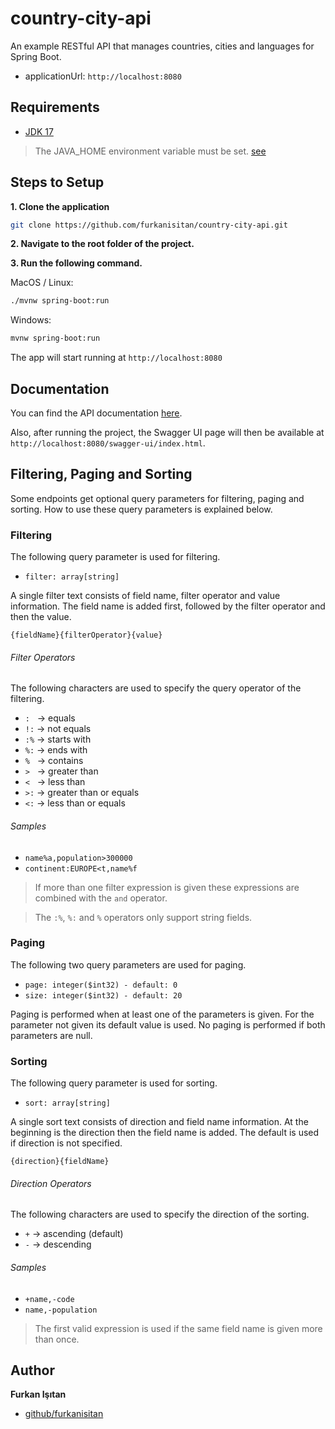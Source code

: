 # country-city-api
An example RESTful API that manages countries, cities and languages for Spring Boot.

- applicationUrl: `http://localhost:8080`

## Requirements

* [JDK 17](https://www.oracle.com/java/technologies/javase/jdk17-archive-downloads.html)

> The JAVA_HOME environment variable must be set. [see](https://docs.oracle.com/cd/E19182-01/820-7851/inst_cli_jdk_javahome_t/)

## Steps to Setup

**1. Clone the application**

```bash
git clone https://github.com/furkanisitan/country-city-api.git
```

**2. Navigate to the root folder of the project.**

**3. Run the following command.**

MacOS / Linux:
```bash
./mvnw spring-boot:run
```

Windows:
```bash
mvnw spring-boot:run
```
The app will start running at `http://localhost:8080`

## Documentation

You can find the API documentation [here](https://editor.swagger.io/?url=https://raw.githubusercontent.com/furkanisitan/country-city-api/main/docs/api-docs.yaml).

Also, after running the project, the Swagger UI page will then be available at `http://localhost:8080/swagger-ui/index.html`.

## Filtering, Paging and Sorting

Some endpoints get optional query parameters for filtering, paging and sorting. 
How to use these query parameters is explained below.

### Filtering

The following query parameter is used for filtering.

- `filter: array[string]`

A single filter text consists of field name, filter operator and value information. The field name is added first, followed by the filter operator and then the value.

`{fieldName}{filterOperator}{value}`

###### Filter Operators

The following characters are used to specify the query operator of the filtering.

- `:` &nbsp; -> equals
- `!:` -> not equals
- `:%` -> starts with
- `%:` -> ends with
- `%` &nbsp; -> contains
- `>` &nbsp; -> greater than
- `<` &nbsp; -> less than
- `>:` -> greater than or equals
- `<:` -> less than or equals

###### Samples

- `name%a,population>300000`
- `continent:EUROPE<t,name%f`

> If more than one filter expression is given these expressions are combined with the `and` operator.

> The `:%`, `%:` and `%` operators only support string fields.

### Paging

The following two query parameters are used for paging.

- `page: integer($int32) - default: 0`
- `size: integer($int32) - default: 20`

Paging is performed when at least one of the parameters is given. For the parameter not given its default value is used. No paging is performed if both parameters are null.

### Sorting

The following query parameter is used for sorting.

- `sort: array[string]`

A single sort text consists of direction and field name information. At the beginning is the direction then the field name is added. The default is used if direction is not specified.

`{direction}{fieldName}`

###### Direction Operators

The following characters are used to specify the direction of the sorting.

- `+` -> ascending (default)
- `-` -> descending

###### Samples

- `+name,-code`
- `name,-population`

>  The first valid expression is used if the same field name is given more than once.

## Author

**Furkan Işıtan**

* [github/furkanisitan](https://github.com/furkanisitan)
